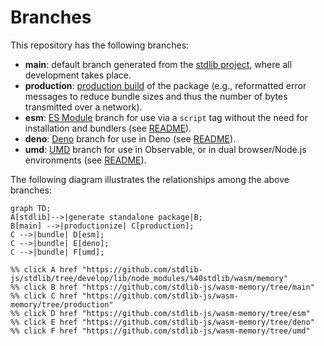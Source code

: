 <!--

@license Apache-2.0

Copyright (c) 2022 The Stdlib Authors.

Licensed under the Apache License, Version 2.0 (the "License");
you may not use this file except in compliance with the License.
You may obtain a copy of the License at

    http://www.apache.org/licenses/LICENSE-2.0

Unless required by applicable law or agreed to in writing, software
distributed under the License is distributed on an "AS IS" BASIS,
WITHOUT WARRANTIES OR CONDITIONS OF ANY KIND, either express or implied.
See the License for the specific language governing permissions and
limitations under the License.

-->

# Branches

This repository has the following branches:

-   **main**: default branch generated from the [stdlib project][stdlib-url], where all development takes place.
-   **production**: [production build][production-url] of the package (e.g., reformatted error messages to reduce bundle sizes and thus the number of bytes transmitted over a network).
-   **esm**: [ES Module][esm-url] branch for use via a `script` tag without the need for installation and bundlers (see [README][esm-readme]).
-   **deno**: [Deno][deno-url] branch for use in Deno (see [README][deno-readme]).
-   **umd**: [UMD][umd-url] branch for use in Observable, or in dual browser/Node.js environments (see [README][umd-readme]).

The following diagram illustrates the relationships among the above branches:

```mermaid
graph TD;
A[stdlib]-->|generate standalone package|B;
B[main] -->|productionize| C[production];
C -->|bundle| D[esm];
C -->|bundle| E[deno];
C -->|bundle| F[umd];

%% click A href "https://github.com/stdlib-js/stdlib/tree/develop/lib/node_modules/%40stdlib/wasm/memory"
%% click B href "https://github.com/stdlib-js/wasm-memory/tree/main"
%% click C href "https://github.com/stdlib-js/wasm-memory/tree/production"
%% click D href "https://github.com/stdlib-js/wasm-memory/tree/esm"
%% click E href "https://github.com/stdlib-js/wasm-memory/tree/deno"
%% click F href "https://github.com/stdlib-js/wasm-memory/tree/umd"
```

[stdlib-url]: https://github.com/stdlib-js/stdlib/tree/develop/lib/node_modules/%40stdlib/wasm/memory
[production-url]: https://github.com/stdlib-js/wasm-memory/tree/production
[deno-url]: https://github.com/stdlib-js/wasm-memory/tree/deno
[deno-readme]: https://github.com/stdlib-js/wasm-memory/blob/deno/README.md
[umd-url]: https://github.com/stdlib-js/wasm-memory/tree/umd
[umd-readme]: https://github.com/stdlib-js/wasm-memory/blob/umd/README.md
[esm-url]: https://github.com/stdlib-js/wasm-memory/tree/esm
[esm-readme]: https://github.com/stdlib-js/wasm-memory/blob/esm/README.md